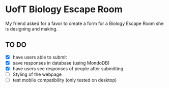 # UofT Biology Escape Room

My friend asked for a favor to create a form for a Biology Escape Room she is designing and making.

## TO DO
- [x] have users able to submit
- [X] save responses in database (using MondoDB)
- [X] have users see responses of people after submitting
- [ ] Styling of the webpage
- [ ] test mobile compatibility (only tested on desktop)